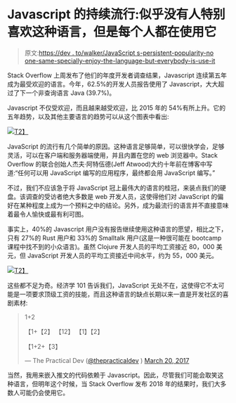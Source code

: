 # Javascript 的持续流行:似乎没有人特别喜欢这种语言，但是每个人都在使用它

> 原文:[https://dev . to/walker/JavaScript s-persistent-popularity-no one-same-specially-enjoy-the-language-but-everybody-is-use-it](https://dev.to/walker/javascripts-persistent-popularity-no-one-seems-to-particularly-enjoy-the-language-but-everyone-is-using-it)

Stack Overflow 上周发布了他们的年度开发者调查结果，Javascript 连续第五年成为最受欢迎的语言。今年，62.5%的开发人员报告使用了 Javascript，大大超过了下一个非查询语言 Java (39.7%)。

Javascript 不仅受欢迎，而且越来越受欢迎，比 2015 年的 54%有所上升。它的五年趋势，以及其他主要语言的趋势可以从这个图表中看出:

[![](../Images/ebb2c6ad27efe52d8092b48632dad89a.png)T2】](https://res.cloudinary.com/practicaldev/image/fetch/s--uHNFMJC_--/c_limit%2Cf_auto%2Cfl_progressive%2Cq_auto%2Cw_880/https://cdn.sstatic.net/Research/Img/2017/HistoricalLanguages.svg%3Fv%3D250eedb72493)

JavaScript 的流行有几个简单的原因。这种语言足够简单，可以很快学会，足够灵活，可以在客户端和服务器端使用，并且内置在您的 web 浏览器中。Stack Overflow 的联合创始人杰夫·阿特伍德(Jeff Atwood)大约十年前在博客中写道:“任何可以用 JavaScript 编写的应用程序，最终都会用 JavaScript 编写。”

不过，我们不应该急于将 JavaScript 冠上最伟大的语言的桂冠，来装点我们的硬盘。该调查的受访者绝大多数是 web 开发人员，这使得他们对 JavaScript 的偏好在某种程度上成为一个预料之中的结论。另外，成为最流行的语言并不直接意味着最令人愉快或最有利可图。

事实上，40%的 Javascript 用户没有报告继续使用这种语言的愿望，相比之下，只有 27%的 Rust 用户和 33%的 Smalltalk 用户(这是一种很可能在 bootcamp 课程中找不到的小众语言)。虽然 Clojure 开发人员的平均工资接近 80，000 美元，但 JavaScript 开发人员的平均工资接近中间水平，约为 55，000 美元。

[![](../Images/fd50c888334544a05fec0c327c64c395.png)T2】](https://res.cloudinary.com/practicaldev/image/fetch/s--ACzSM4qM--/c_limit%2Cf_auto%2Cfl_progressive%2Cq_auto%2Cw_880/https://cdn.sstatic.net/Research/Img/2017/SalaryAndExperienceByLanguage.svg%3Fv%3D620358b56236)

这些都不足为奇。经济学 101 告诉我们，JavaScript 无处不在，这使得它不太可能是一项要求顶级工资的技能，而且这种语言的缺点长期以来一直是开发社区的喜剧素材:

> 1+2
> 
> 【1+【2】
> 【12】
> 【1】【2】
> 
> 【1+2+【3】
> 
> — The Practical Dev ([@thepracticaldev](https://dev.to/thepracticaldev) ) [March 20, 2017](https://twitter.com/ThePracticalDev/status/843651913635844096)

当然，我用来嵌入推文的代码依赖于 Javascript。因此，尽管我们可能会取笑这种语言，但明年这个时候，当 Stack Overflow 发布 2018 年的结果时，我们大多数人可能仍会使用它。